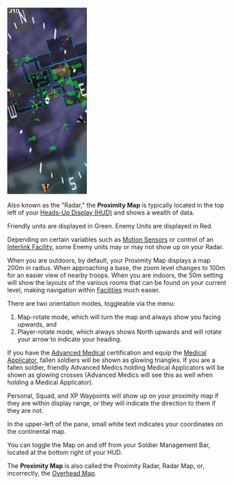 ![`Proximity_map.jpg`](../images/Proximity_map.jpg "Proximity_map.jpg")

Also known as the "Radar," the **Proximity Map** is typically located in the top
left of your [Heads-Up Display (HUD)](../etc/Heads-up_Display.md) and shows a
wealth of data.

Friendly units are displayed in Green. Enemy Units are displayed in Red.

Depending on certain variables such as
[Motion Sensors](../weapons/Adaptive_Construction_Engine.md#Motion_Sensor_Alarm)
or control of an [Interlink Facility](../locations/Interlink.md), some Enemy
units may or may not show up on your Radar.

When you are outdoors, by default, your Proximity Map displays a map 200m in
radius. When approaching a base, the zoom level changes to 100m for an easier
view of nearby troops. When you are indoors, the 50m setting will show the
layouts of the various rooms that can be found on your current level, making
navigation within [Facilities](../locations/Facilities.md) much easier.

There are two orientation modes, toggleable via the menu:

1. Map-rotate mode, which will turn the map and always show you facing upwards,
   and
2. Player-rotate mode, which always shows North upwards and will rotate your
   arrow to indicate your heading.

If you have the [Advanced Medical](../certifications/Advanced_Medical.md)
certification and equip the
[Medical Applicator](../weapons/Medical_Applicator.md), fallen soldiers will be
shown as glowing triangles. If you are a fallen soldier, friendly Advanced
Medics holding Medical Applicators will be shown as glowing crosses (Advanced
Medics will see this as well when holding a Medical Applicator).

Personal, Squad, and XP Waypoints will show up on your proximity map if they are
within display range, or they will indicate the direction to them if they are
not.

In the upper-left of the pane, small white text indicates your coordinates on
the continental map.

You can toggle the Map on and off from your Soldier Management Bar, located at
the bottom right of your HUD.

The **Proximity Map** is also called the Proximity Radar, Radar Map, or,
incorrectly, the [Overhead Map](Overhead_Map.md).
